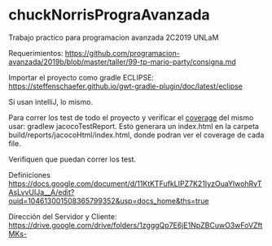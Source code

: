 # chuckNorrisPrograAvanzada
Trabajo practico para programacion avanzada 2C2019 UNLaM

Requerimientos:
https://github.com/programacion-avanzada/2019b/blob/master/taller/99-tp-mario-party/consigna.md

Importar el proyecto como gradle ECLIPSE:
https://steffenschaefer.github.io/gwt-gradle-plugin/doc/latest/eclipse

Si usan intelliJ, lo mismo.


Para correr los test de todo el proyecto y verificar el <a href="https://www.adictosaltrabajo.com/2008/10/18/maven-cobertura/">coverage</a> del mismo usar:
gradlew jacocoTestReport. Esto generara un index.html en la carpeta build/reports/jacocoHtml/index.html, donde podran ver el coverage de cada file.

Verifiquen que puedan correr los test. 


Definiciones
https://docs.google.com/document/d/11KtKTFufkLIPZ7K21IyzOuaYlwohRvTAsLvvUIJa__A/edit?ouid=104613001508365799352&usp=docs_home&ths=true

Dirección del Servidor y Cliente:
https://drive.google.com/drive/folders/1zgggQp7E6jE1NpZBCuwO3wFoVZftMKs-
